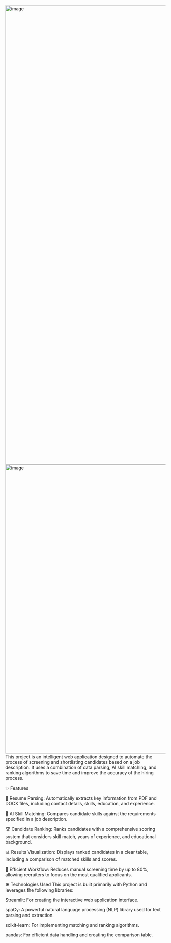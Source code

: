 <img width="2375" height="1442" alt="image" src="https://github.com/user-attachments/assets/f84cd795-0842-4f70-a278-375dd7eb1cd5" />
<img width="2875" height="909" alt="image" src="https://github.com/user-attachments/assets/bf34991a-936b-473e-bd82-d593226e6122" />
This project is an intelligent web application designed to automate the process of screening and shortlisting candidates based on a job description. It uses a combination of data parsing, AI skill matching, and ranking algorithms to save time and improve the accuracy of the hiring process.


✨ Features



📄 Resume Parsing: Automatically extracts key information from PDF and DOCX files, including contact details, skills, education, and experience.

🎯 AI Skill Matching: Compares candidate skills against the requirements specified in a job description.

🏆 Candidate Ranking: Ranks candidates with a comprehensive scoring system that considers skill match, years of experience, and educational background.

📊 Results Visualization: Displays ranked candidates in a clear table, including a comparison of matched skills and scores.

🚀 Efficient Workflow: Reduces manual screening time by up to 80%, allowing recruiters to focus on the most qualified applicants.

⚙️ Technologies Used
This project is built primarily with Python and leverages the following libraries:

Streamlit: For creating the interactive web application interface.

spaCy: A powerful natural language processing (NLP) library used for text parsing and extraction.

scikit-learn: For implementing matching and ranking algorithms.

pandas: For efficient data handling and creating the comparison table.

